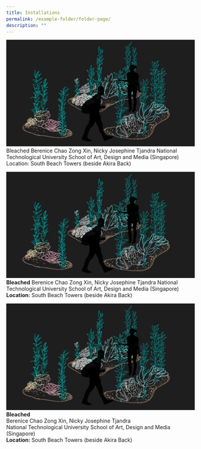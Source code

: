 ```yaml
---
title: Installations
permalink: /example-folder/folder-page/
description: ""
---
```

![Bleached](/images/Installations/Bleached.jpg)
Bleached 
Berenice Chao Zong Xin, Nicky Josephine Tjandra
National Technological University School of Art, Design and Media (Singapore)
Location: South Beach Towers (beside Akira Back)
	
![Bleached](/images/Installations/Bleached.jpg)
**Bleached** Berenice Chao Zong Xin, Nicky Josephine Tjandra
National Technological University School of Art, Design and Media (Singapore)
**Location:** South Beach Towers (beside Akira Back)
	
![Bleached](/images/Installations/Bleached.jpg)<b><br>Bleached</b></br>
Berenice Chao Zong Xin, Nicky Josephine Tjandra
<br>National Technological University School of Art, Design and Media (Singapore)<br>
	<b>Location:</b> South Beach Towers (beside Akira Back)